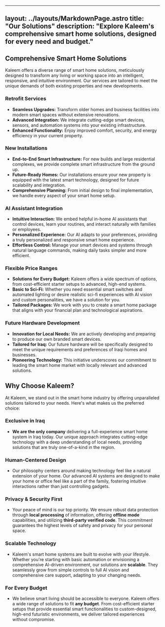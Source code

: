 
---
layout: ../layouts/MarkdownPage.astro
title: "Our Solutions"
description: "Explore Kaleem's comprehensive smart home solutions, designed for every need and budget."
---


## Comprehensive Smart Home Solutions
Kaleem offers a diverse range of smart home solutions, meticulously designed to transform any living or working space into an intelligent, responsive, and intuitive environment. Our services are tailored to meet the unique demands of both existing properties and new developments.

### Retrofit Services
*   **Seamless Upgrades:** Transform older homes and business facilities into modern smart spaces without extensive renovations.
*   **Advanced Integration:** We integrate cutting-edge smart devices, sensors, and automation systems into your existing infrastructure.
*   **Enhanced Functionality:** Enjoy improved comfort, security, and energy efficiency in your current property.

### New Installations
*   **End-to-End Smart Infrastructure:** For new builds and large residential complexes, we provide complete smart infrastructure from the ground up.
*   **Future-Ready Homes:** Our installations ensure your new property is equipped with the latest smart technology, designed for future scalability and integration.
*   **Comprehensive Planning:** From initial design to final implementation, we handle every aspect of your smart home setup.

### AI Assistant Integration
*   **Intuitive Interaction:** We embed helpful in-home AI assistants that control devices, learn your routines, and interact naturally with families or employees.
*   **Personalized Experience:** Our AI adapts to your preferences, providing a truly personalized and responsive smart home experience.
*   **Effortless Control:** Manage your smart devices and systems through natural language commands, making daily tasks simpler and more efficient.

### Flexible Price Ranges
*   **Solutions for Every Budget:** Kaleem offers a wide spectrum of options, from cost-efficient starter setups to advanced, high-end systems.
*   **Basic to Sci-Fi:** Whether you need essential smart switches and automated lighting or desire realistic sci-fi experiences with AI vision and custom personalities, we have a solution for you.
*   **Tailored Packages:** We work with you to create a smart home package that aligns with your financial plan and technological aspirations.

### Future Hardware Development
*   **Innovation for Local Needs:** We are actively developing and preparing to produce our own branded smart devices.
*   **Tailored for Iraq:** Our future hardware will be specifically designed to meet the unique requirements and preferences of Iraqi homes and businesses.
*   **Pioneering Technology:** This initiative underscores our commitment to leading the smart home market with locally relevant and advanced solutions.

## Why Choose Kaleem?

At Kaleem, we stand out in the smart home industry by offering unparalleled solutions tailored to your needs. Here's what makes us the preferred choice:

### Exclusive in Iraq
*   **We are the only company** delivering a full-experience smart home system in Iraq today. Our unique approach integrates cutting-edge technology with a deep understanding of local needs, providing solutions that are truly one-of-a-kind in the region.

### Human-Centered Design
*   Our philosophy centers around making technology feel like a natural extension of your home. Our advanced AI systems are designed to make your home or office feel like a part of the family, fostering intuitive interactions rather than just controlling gadgets.

### Privacy & Security First
*   Your peace of mind is our top priority. We ensure robust data protection through **local processing** of information, offering **offline mode** capabilities, and utilizing **third-party verified code**. This commitment guarantees the highest levels of safety and privacy for your personal space.

### Scalable Technology
*   Kaleem's smart home systems are built to evolve with your lifestyle. Whether you're starting with basic automation or envisioning a comprehensive AI-driven environment, our solutions are **scalable**. They seamlessly grow from simple controls to full AI vision and comprehensive care support, adapting to your changing needs.

### For Every Budget
*   We believe smart living should be accessible to everyone. Kaleem offers a wide range of solutions to fit **any budget**. From cost-efficient starter setups that provide essential smart functionalities to custom-designed, high-end futuristic environments, we deliver tailored experiences without compromise.